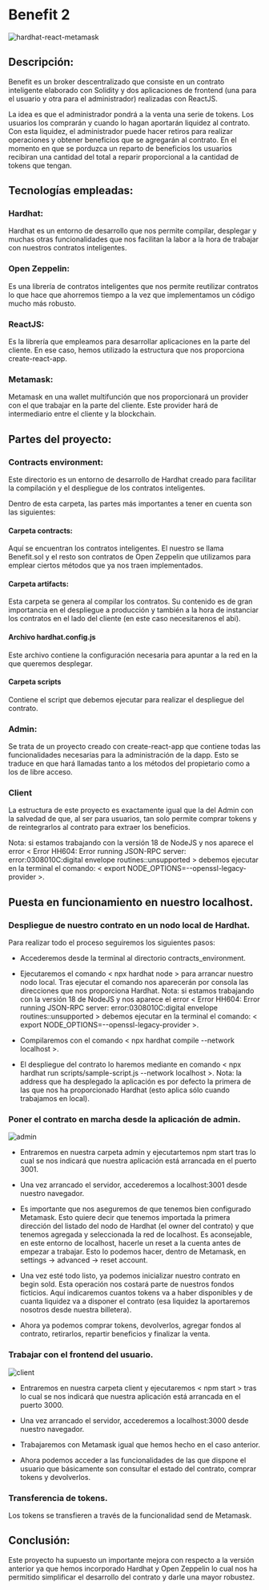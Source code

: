 # Benefit 2

<img src="./readme-images/hardhat-react-metamask.jpg" alt="hardhat-react-metamask" />

## Descripción:

Benefit es un broker descentralizado que consiste en un contrato inteligente elaborado con Solidity y dos aplicaciones de frontend (una para el usuario y otra para el administrador) realizadas con ReactJS.

La idea es que el administrador pondrá a la venta una serie de tokens. Los usuarios los comprarán y cuando lo hagan aportarán liquidez al contrato. Con esta liquidez, el administrador puede hacer retiros para realizar operaciones y obtener beneficios que se agregarán al contrato. En el momento en que se porduzca un reparto de beneficios los usuarios recibiran una cantidad del total a reparir proporcional a la cantidad de tokens que tengan.

## Tecnologías empleadas:

### Hardhat:

Hardhat es un entorno de desarrollo que nos permite compilar, desplegar y muchas otras funcionalidades que nos facilitan la labor a la hora de trabajar con nuestros contratos inteligentes.

### Open Zeppelin:

Es una librería de contratos inteligentes que nos permite reutilizar contratos lo que hace que ahorremos tiempo a la vez que implementamos un código mucho más robusto.

### ReactJS:

Es la librería que empleamos para desarrollar aplicaciones en la parte del cliente. En ese caso, hemos utilizado la estructura que nos proporciona create-react-app.

### Metamask:

Metamask en una wallet multifunción que nos proporcionará un provider con el que trabajar en la parte del cliente. Este provider hará de intermediario entre el cliente y la blockchain.

## Partes del proyecto:

### Contracts environment:

Este directorio es un entorno de desarrollo de Hardhat creado para facilitar la compilación y el despliegue de los contratos inteligentes.

Dentro de esta carpeta, las partes más importantes a tener en cuenta son las siguientes:

#### Carpeta contracts:

Aquí se encuentran los contratos inteligentes. El nuestro se llama Benefit.sol y el resto son contratos de Open Zeppelin que utilizamos para emplear ciertos métodos que ya nos traen implementados.

#### Carpeta artifacts:

Esta carpeta se genera al compilar los contratos. Su contenido es de gran importancia en el despliegue a producción y también a la hora de instanciar los contratos en el lado del cliente (en este caso necesitarenos el abi).

#### Archivo hardhat.config.js

Este archivo contiene la configuración necesaria para apuntar a la red en la que queremos desplegar.

#### Carpeta scripts

Contiene el script que debemos ejecutar para realizar el despliegue del contrato.

### Admin:

Se trata de un proyecto creado con create-react-app que contiene todas las funcionalidades necesarias para la administración de la dapp. Esto se traduce en que hará llamadas tanto a los métodos del propietario como a los de libre acceso.

### Client

La estructura de este proyecto es exactamente igual que la del Admin con la salvedad de que, al ser para usuarios, tan solo permite comprar tokens y de reintegrarlos al contrato para extraer los beneficios.

Nota: si estamos trabajando con la versión 18 de NodeJS y nos aparece el error < Error HH604: Error running JSON-RPC server: error:0308010C:digital envelope routines::unsupported > debemos ejecutar en la terminal el comando: < export NODE_OPTIONS=--openssl-legacy-provider >.

## Puesta en funcionamiento en nuestro localhost.

### Despliegue de nuestro contrato en un nodo local de Hardhat.

Para realizar todo el proceso seguiremos los siguientes pasos:

- Accederemos desde la terminal al directorio contracts_environment.

- Ejecutaremos el comando < npx hardhat node > para arrancar nuestro nodo local. Tras ejecutar el comando nos aparecerán por consola las direcciones que nos proporciona Hardhat. Nota: si estamos trabajando con la versión 18 de NodeJS y nos aparece el error < Error HH604: Error running JSON-RPC server: error:0308010C:digital envelope routines::unsupported > debemos ejecutar en la terminal el comando: < export NODE_OPTIONS=--openssl-legacy-provider >.

- Compilaremos con el comando < npx hardhat compile --network localhost >.

- El despliegue del contrato lo haremos mediante en comando < npx hardhat run scripts/sample-script.js --network localhost >. Nota: la address que ha desplegado la aplicación es por defecto la primera de las que nos ha proporcionado Hardhat (esto aplica sólo cuando trabajamos en local).

### Poner el contrato en marcha desde la aplicación de admin.

<img src="./readme-images/admin.png" alt="admin" />

- Entraremos en nuestra carpeta admin y ejecutartemos npm start tras lo cual se nos indicará que nuestra aplicación está arrancada en el puerto 3001.

- Una vez arrancado el servidor, accederemos a localhost:3001 desde nuestro navegador.

- Es importante que nos aseguremos de que tenemos bien configurado Metamask. Esto quiere decir que tenemos importada la primera dirección del listado del nodo de Hardhat (el owner del contrato) y que tenemos agregada y seleccionada la red de localhost. Es aconsejable, en este entorno de localhost, hacerle un reset a la cuenta antes de empezar a trabajar. Esto lo podemos hacer, dentro de Metamask, en settings -> advanced -> reset account.

- Una vez esté todo listo, ya podemos inicializar nuestro contrato en begin sold. Esta operación nos costará parte de nuestros fondos ficticios. Aquí indicaremos cuantos tokens va a haber disponibles y de cuanta liquidez va a disponer el contrato (esa liquidez la aportaremos nosotros desde nuestra billetera).

- Ahora ya podemos comprar tokens, devolverlos, agregar fondos al contrato, retirarlos, repartir beneficios y finalizar la venta.

### Trabajar con el frontend del usuario.

<img src="./readme-images/client.png" alt="client" />

- Entraremos en nuestra carpeta client y ejecutaremos < npm start > tras lo cual se nos indicará que nuestra aplicación está arrancada en el puerto 3000.

- Una vez arrancado el servidor, accederemos a localhost:3000 desde nuestro navegador.

- Trabajaremos con Metamask igual que hemos hecho en el caso anterior.

- Ahora podemos acceder a las funcionalidades de las que dispone el usuario que básicamente son consultar el estado del contrato, comprar tokens y devolverlos.

### Transferencia de tokens.

Los tokens se transfieren a través de la funcionalidad send de Metamask.

## Conclusión:

Este proyecto ha supuesto un importante mejora con respecto a la versión anterior ya que hemos incorporado Hardhat y Open Zeppelin lo cual nos ha permitido simplificar el desarrollo del contrato y darle una mayor robustez.
